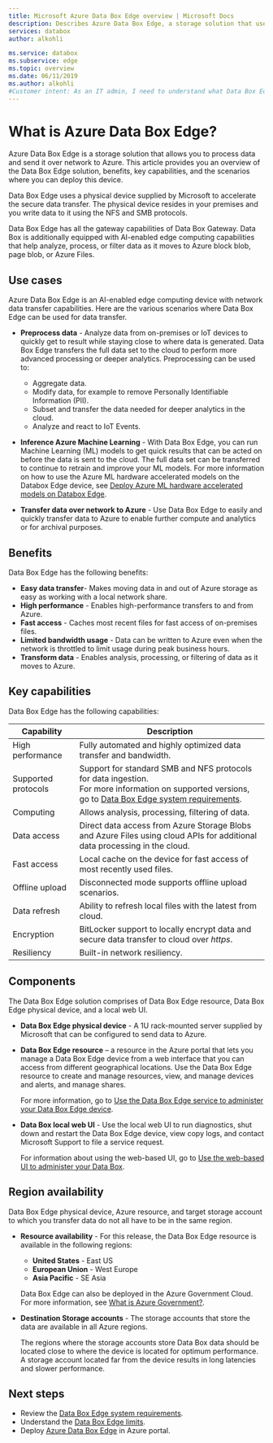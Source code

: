 ```yaml
---
title: Microsoft Azure Data Box Edge overview | Microsoft Docs
description: Describes Azure Data Box Edge, a storage solution that uses a physical device for network based transfer into Azure.
services: databox
author: alkohli

ms.service: databox
ms.subservice: edge
ms.topic: overview
ms.date: 06/11/2019
ms.author: alkohli
#Customer intent: As an IT admin, I need to understand what Data Box Edge is and how it works so I can use it to process and transform data before sending to Azure.
---
```

# What is Azure Data Box Edge? 

Azure Data Box Edge is a storage solution that allows you to process data and send it over network to Azure. This article provides you an overview of the Data Box Edge solution, benefits, key capabilities, and the scenarios where you can deploy this device. 

Data Box Edge uses a physical device supplied by Microsoft to accelerate the secure data transfer. The physical device resides in your premises and you write data to it using the NFS and SMB protocols. 

Data Box Edge has all the gateway capabilities of Data Box Gateway. Data Box is additionally equipped with AI-enabled edge computing capabilities that help analyze, process, or filter data as it moves to Azure block blob, page blob, or Azure Files.  

## Use cases

Azure Data Box Edge is an AI-enabled edge computing device with network data transfer capabilities. Here are the various scenarios where Data Box Edge can be used for data transfer.

- **Preprocess data** - Analyze data from on-premises or IoT devices to quickly get to result while staying close to where data is generated. Data Box Edge transfers the full data set to the cloud to perform more advanced processing or deeper analytics.  Preprocessing can be used to: 

    - Aggregate data.
    - Modify data, for example to remove Personally Identifiable Information (PII).
    - Subset and transfer the data needed for deeper analytics in the cloud.
    - Analyze and react to IoT Events. 

- **Inference Azure Machine Learning** - With Data Box Edge, you can run Machine Learning (ML) models to get quick results that can be acted on before the data is sent to the cloud. The full data set can be transferred to continue to retrain and improve your ML models. For more information on how to use the Azure ML hardware accelerated models on the Databox Edge device, see 
[Deploy Azure ML hardware accelerated models on Databox Edge](https://docs.microsoft.com/en-us/azure/machine-learning/service/how-to-deploy-fpga-web-service#deploy-to-a-local-edge-server).

- **Transfer data over network to Azure** - Use Data Box Edge to easily and quickly transfer data to Azure to enable further compute and analytics or for archival purposes. 

## Benefits

Data Box Edge has the following benefits:

- **Easy data transfer**- Makes moving data in and out of Azure storage as easy as working with a local network share.  
- **High performance** - Enables high-performance transfers to and from Azure. 
- **Fast access** - Caches most recent files for fast access of on-premises files.  
- **Limited bandwidth usage** - Data can be written to Azure even when the network is throttled to limit usage during peak business hours.  
- **Transform data** - Enables analysis, processing, or filtering of data as it moves to Azure.

## Key capabilities

Data Box Edge has the following capabilities:

|Capability |Description  |
|---------|---------|
|High performance     | Fully automated and highly optimized data transfer and bandwidth.|
|Supported protocols     | Support for standard SMB and NFS protocols for data ingestion. <br> For more information on supported versions, go to [Data Box Edge system requirements](https://aka.ms/dbe-docs).|
|Computing       |Allows analysis, processing, filtering of data.|
|Data access     | Direct data access from Azure Storage Blobs and Azure Files using cloud APIs for additional data processing in the cloud.|
|Fast access     | Local cache on the device for fast access of most recently used files.|
|Offline upload     | Disconnected mode supports offline upload scenarios.|
|Data refresh     | Ability to refresh local files with the latest from cloud.|
|Encryption    | BitLocker support to locally encrypt data and secure data transfer to cloud over *https*.       |
|Resiliency     | Built-in network resiliency.        |


## Components

The Data Box Edge solution comprises of Data Box Edge resource, Data Box Edge physical device, and a local web UI.

* **Data Box Edge physical device** - A 1U rack-mounted server supplied by Microsoft that can be configured to send data to Azure. 
    
* **Data Box Edge resource** – a resource in the Azure portal that lets you manage a Data Box Edge device from a web interface that you can access from different geographical locations. Use the Data Box Edge resource to create and manage resources, view, and manage devices and alerts, and manage shares.  

    <!--![The Data Box Edge service in Azure portal](media/data-box-overview/data-box-Edge-service1.png)-->

    For more information, go to [Use the Data Box Edge service to administer your Data Box Edge device](https://aka.ms/dbe-docs).

* **Data Box local web UI** - Use the local web UI to run diagnostics, shut down and restart the Data Box Edge device, view copy logs, and contact Microsoft Support to file a service request.

    <!--![The Data Box Edge local web UI](media/data-box-Edge-overview/data-box-Edge-local-web-ui.png)-->

    For information about using the web-based UI, go to [Use the web-based UI to administer your Data Box](https://aka.ms/dbe-docs).


## Region availability

Data Box Edge physical device, Azure resource, and target storage account to which you transfer data do not all have to be in the same region.

- **Resource availability** - For this release, the Data Box Edge resource is available in the following regions:
    - **United States** - East US
    - **European Union** - West Europe
    - **Asia Pacific** - SE Asia
    
    Data Box Edge can also be deployed in the Azure Government Cloud. For more information, see [What is Azure Government?](https://docs.microsoft.com/azure/azure-government/documentation-government-welcome).
    
- **Destination Storage accounts** - The storage accounts that store the data are available in all Azure regions. 

    The regions where the storage accounts store Data Box data should be located close to where the device is located for optimum performance. A storage account located far from the device results in long latencies and slower performance. 


## Next steps

- Review the [Data Box Edge system requirements](data-box-edge-system-requirements.md).
- Understand the [Data Box Edge limits](data-box-edge-limits.md).
- Deploy [Azure Data Box Edge](data-box-edge-deploy-prep.md) in Azure portal.




